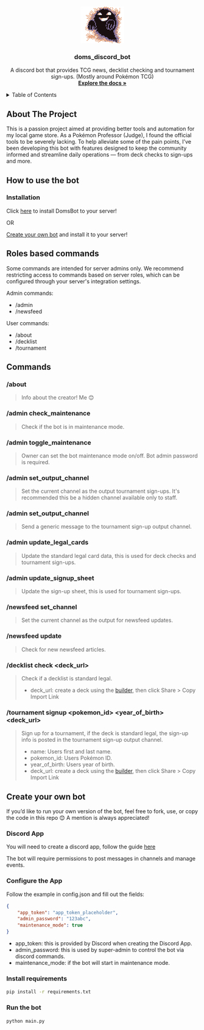 <!-- PROJECT LOGO -->
<br />
<div align="center">
  <a href="https://github.com/othneildrew/Best-README-Template">
    <img src="images/logo.gif" alt="Logo" width="114" height="96">
  </a>

  <h3 align="center">doms_discord_bot</h3>

  <p align="center">
    A discord bot that provides TCG news, decklist checking and tournament sign-ups. (Mostly around Pokémon TCG)
    <br />
    <a href="https://github.com/Dominic-Santos/doms_discord_bot"><strong>Explore the docs »</strong></a>
  </p>
</div>

<!-- TABLE OF CONTENTS -->
<details>
  <summary>Table of Contents</summary>
  <ol>
    <li>
      <a href="#about-the-project">About The Project</a>
    </li>
    <li>
      <a href="#create-your-own-bot">Create your own bot</a>
      <ul>
        <li><a href="#discord-app">Discord App</a></li>
        <li><a href="#roles-based-commands">Roles based commands</a></li>
        <li><a href="#configure-the-app">Configure the App</a></li>
        <li><a href="#install-requirements">Install requirements</a></li>
        <li><a href="#run-the-bot">Run the bot</a></li>
      </ul>
    </li>
  </ol>
</details>


<!-- ABOUT THE PROJECT -->
## About The Project

This is a passion project aimed at providing better tools and automation for my local game store. As a Pokémon Professor (Judge), I found the official tools to be severely lacking. To help alleviate some of the pain points, I’ve been developing this bot with features designed to keep the community informed and streamline daily operations — from deck checks to sign-ups and more.

## How to use the bot

### Installation

Click [here](https://discord.com/oauth2/authorize?client_id=1398430497947779182) to install DomsBot to your server!

OR

<a href="#create-your-own-bot">Create your own bot</a> and install it to your server!

## Roles based commands

Some commands are intended for server admins only. We recommend restricting access to commands based on server roles, which can be configured through your server's integration settings.

Admin commands:
* /admin
* /newsfeed

User commands:
* /about
* /decklist
* /tournament

## Commands

### /about

> Info about the creator! Me 😊

### /admin check_maintenance

> Check if the bot is in maintenance mode.

### /admin toggle_maintenance <password>

> Owner can set the bot maintenance mode on/off. Bot admin password is required.

### /admin set_output_channel

> Set the current channel as the output tournament sign-ups.
> It's recommended this be a hidden channel available only to staff.

### /admin set_output_channel

> Send a generic message to the tournament sign-up output channel.

### /admin update_legal_cards

> Update the standard legal card data, this is used for deck checks and tournament sign-ups.

### /admin update_signup_sheet

> Update the sign-up sheet, this is used for tournament sign-ups.

### /newsfeed set_channel

> Set the current channel as the output for newsfeed updates.

### /newsfeed update

> Check for new newsfeed articles.

### /decklist check <deck_url>

> Check if a decklist is standard legal.
> * deck_url: create a deck using the [builder](https://my.limitlesstcg.com/builder), then click Share > Copy Import Link

### /tournament signup <name> <pokemon_id> <year_of_birth> <deck_url>

> Sign up for a tournament, if the deck is standard legal, the sign-up info is posted in the tournament sign-up output channel.
> * name: Users first and last name.
> * pokemon_id: Users Pokémon ID.
> * year_of_birth: Users year of birth.
> * deck_url: create a deck using the [builder](https://my.limitlesstcg.com/builder), then click Share > Copy Import Link

## Create your own bot

If you’d like to run your own version of the bot, feel free to fork, use, or copy the code in this repo 😊 A mention is always appreciated!

### Discord App

You will need to create a discord app, follow the guide [here](https://discord.com/developers/docs/intro)

The bot will require permissions to post messages in channels and manage events.

### Configure the App

Follow the example in config.json and fill out the fields:
```json
{
    "app_token": "app_token_placeholder",
    "admin_password": "123abc",
    "maintenance_mode": true
}
```
* app_token: this is provided by Discord when creating the Discord App.
* admin_password: this is used by super-admin to control the bot via discord commands.
* maintenance_mode: if the bot will start in maintenance mode.

### Install requirements
```sh
pip install -r requirements.txt
```

### Run the bot
```sh
python main.py
```

